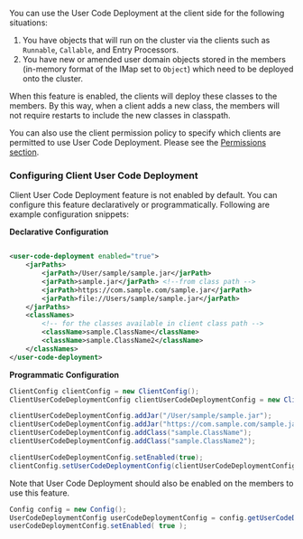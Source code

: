 

You can use the User Code Deployment at the client side for the following situations:

1. You have objects that will run on the cluster via the clients such as `Runnable`, `Callable`, and Entry Processors.
2. You have new or amended user domain objects stored in the members (in-memory format of the IMap set to `Object`) which need to be deployed onto the cluster.

When this feature is enabled, the clients will deploy these classes to the members. By this way, when a client adds a new class, the members will not require restarts to include the new classes in classpath. 


You can also use the client permission policy to specify which clients are permitted to use User Code Deployment. Please see the [Permissions section](/2000_Security/900_Native_Client_Security.md).

### Configuring Client User Code Deployment

Client User Code Deployment feature is not enabled by default. You can configure this feature declaratively or programmatically. Following are example configuration snippets:

**Declarative Configuration**

```xml

<user-code-deployment enabled="true">
    <jarPaths>
        <jarPath>/User/sample/sample.jar</jarPath>
        <jarPath>sample.jar</jarPath> <!--from class path -->
        <jarPath>https://com.sample.com/sample.jar</jarPath>
        <jarPath>file://Users/sample/sample.jar</jarPath>
    </jarPaths>
    <classNames>
    	<!-- for the classes available in client class path -->
        <className>sample.ClassName</className>
        <className>sample.ClassName2</className>
    </classNames>
</user-code-deployment>
```

**Programmatic Configuration**

```java
ClientConfig clientConfig = new ClientConfig();
ClientUserCodeDeploymentConfig clientUserCodeDeploymentConfig = new ClientUserCodeDeploymentConfig();

clientUserCodeDeploymentConfig.addJar("/User/sample/sample.jar");
clientUserCodeDeploymentConfig.addJar("https://com.sample.com/sample.jar");
clientUserCodeDeploymentConfig.addClass("sample.ClassName");
clientUserCodeDeploymentConfig.addClass("sample.ClassName2");

clientUserCodeDeploymentConfig.setEnabled(true);
clientConfig.setUserCodeDeploymentConfig(clientUserCodeDeploymentConfig);
```

Note that User Code Deployment should also be enabled on the members to use this feature. 

```java
Config config = new Config();
UserCodeDeploymentConfig userCodeDeploymentConfig = config.getUserCodeDeploymentConfig();
userCodeDeploymentConfig.setEnabled( true );
```
